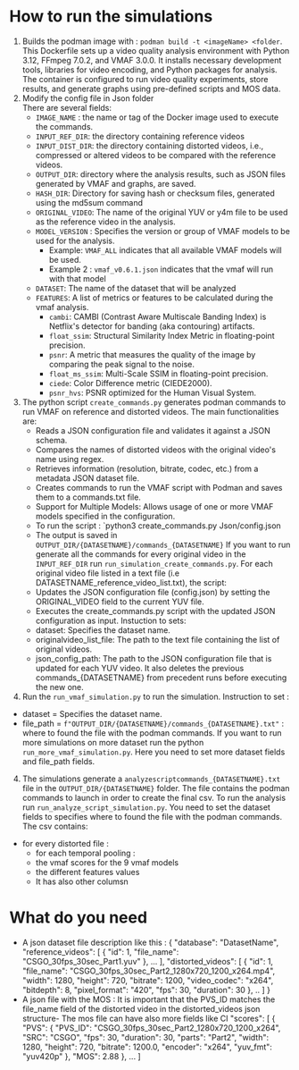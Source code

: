 # How to run the simulations 
1. Builds the podman image with :  `podman build -t <imageName> <folder`. 
    This Dockerfile sets up a video quality analysis environment with Python 3.12, FFmpeg 7.0.2, and VMAF 3.0.0. It installs necessary development tools, libraries for video encoding, and Python packages for analysis. The container is configured to run video quality experiments, store results, and generate graphs using pre-defined scripts and MOS data.
2. Modify the config file in Json folder    
    There are several fields:
    - `IMAGE_NAME` : the name or tag of the Docker image used to execute the commands.
    - `INPUT_REF_DIR`: the directory containing reference videos
    - `INPUT_DIST_DIR`: the directory containing distorted videos, i.e., compressed or altered videos to be compared with the reference videos.
    - `OUTPUT_DIR`: directory where the analysis results, such as JSON files generated by VMAF and graphs, are saved.
    - `HASH_DIR`: Directory for saving hash or checksum files, generated using the md5sum command
    - `ORIGINAL_VIDEO`: The name of the original YUV or y4m file to be used as the reference video in the analysis.
    - `MODEL_VERSION` :  Specifies the version or group of VMAF models to be used for the analysis.
        - Example: `VMAF_ALL` indicates that all available VMAF models will be used.
        - Example 2 : `vmaf_v0.6.1.json` indicates that the vmaf will run with that model
    - `DATASET`:  The name of the dataset that will be analyzed
    - `FEATURES`: A list of metrics or features to be calculated during the vmaf analysis.
        - `cambi`: CAMBI (Contrast Aware Multiscale Banding Index) is Netflix's detector for banding (aka contouring) artifacts.
        - `float_ssim`: Structural Similarity Index Metric in floating-point precision.
        - `psnr`: A metric that measures the quality of the image by comparing the peak signal to the noise.
        - `float_ms_ssim`: Multi-Scale SSIM in floating-point precision.
        - `ciede`: Color Difference metric (CIEDE2000).
        - `psnr_hvs`: PSNR optimized for the Human Visual System.
2. The python script `create_commands.py`  generates podman commands to run VMAF on reference and distorted videos. The main   functionalities are:
   - Reads a JSON configuration file and validates it against a JSON schema.
   - Compares the names of distorted videos with the original video's name using regex.
   - Retrieves information (resolution, bitrate, codec, etc.) from a metadata JSON dataset file.
   - Creates commands to run the VMAF script with Podman and saves them to a commands.txt file.
   - Support for Multiple Models: Allows usage of one or more VMAF models specified in the configuration.
   - To run the script : `python3 create_commands.py Json/config.json
   - The output is saved in `OUTPUT_DIR/{DATASETNAME}/commands_{DATASETNAME}`
 If you want to run generate all the commands for every original video  in the `INPUT_REF_DIR` run `run_simulation_create_commands.py`. 
 For each original video file listed in a text file (i.e DATASETNAME_reference_video_list.txt), the script: 
   - Updates the JSON configuration file (config.json) by setting the ORIGINAL_VIDEO field to the current YUV file.
   - Executes the create_commands.py script with the updated JSON configuration as input.
Instuction to sets:
    - dataset: Specifies the dataset name.
    - originalvideo_list_file: The path to the text file containing the list of original videos.
    - json_config_path: The path to the JSON configuration file that is updated for each YUV video.
It also deletes the previous commands_{DATASETNAME} from precedent runs before executing the new one.
3. Run the `run_vmaf_simulation.py` to run the simulation.
Instruction to set : 
- dataset = Specifies the dataset name.
- file_path = `f"OUTPUT_DIR/{DATASETNAME}/commands_{DATASETNAME}.txt"` : where to found the file with the podman commands.
If you want to run more simulations on more dataset run the python `run_more_vmaf_simulation.py`. Here you need to set more dataset fields and file_path fields.
4. The simulations generate a `analyzescriptcommands_{DATASETNAME}.txt` file in the `OUTPUT_DIR/{DATASETNAME}` folder. 
The file contains the podman commands to launch in order to create the final csv.
To run the analysis run `run_analyze_script_simulation.py`. You need to set the dataset fields to specifies where to found the file with the podman commands.
The csv contains:
- for every distorted file :
  - for each temporal pooling :
   - the vmaf scores for the 9 vmaf models 
   - the different  features  values
   -  It has also other columsn 

# What do you need
- A json dataset file description like this :
{
  "database": "DatasetName",
  "reference_videos": [ {
      "id": 1,
      "file_name": "CSGO_30fps_30sec_Part1.yuv"
    },
    ...
  ],
  "distorted_videos": [
    {
      "id": 1,
      "file_name": "CSGO_30fps_30sec_Part2_1280x720_1200_x264.mp4",
      "width": 1280,
      "height": 720,
      "bitrate": 1200,
      "video_codec": "x264",
      "bitdepth": 8,
      "pixel_format": "420",
      "fps": 30,
      "duration": 30
    },
    ..
  ]
}
- A json file with the MOS :
It is important that the PVS_ID matches the file_name field of the distorted video in the distorted_videos json structure-
The mos file can have also more fields like CI
"scores": [
        {
            "PVS": {
                "PVS_ID": "CSGO_30fps_30sec_Part2_1280x720_1200_x264",
                "SRC": "CSGO",
                "fps": 30,
                "duration": 30,
                "parts": "Part2",
                "width": 1280,
                "height": 720,
                "bitrate": 1200.0,
                "encoder": "x264",
                "yuv_fmt": "yuv420p"
            },
            "MOS": 2.88
        },
        ...
]